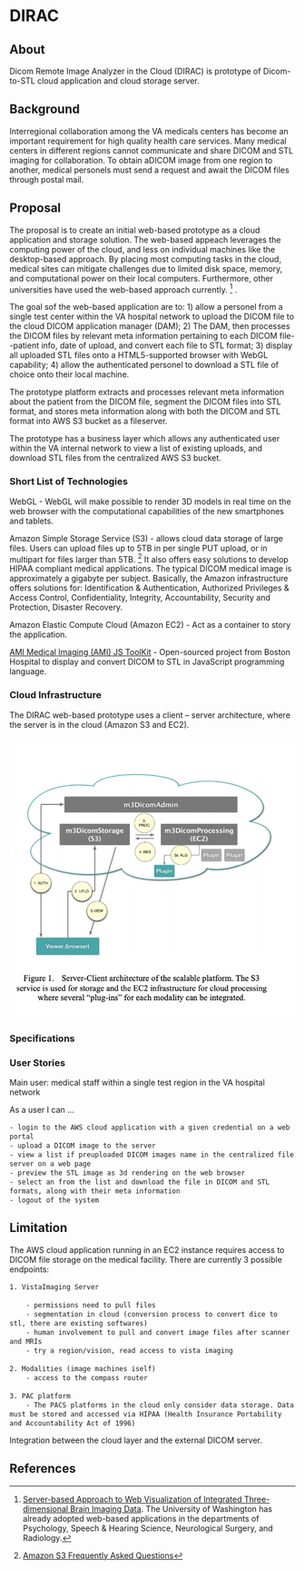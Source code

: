 # DIRAC

## About 
Dicom Remote Image Analyzer in the Cloud (DIRAC) is prototype of Dicom-to-STL cloud application and cloud storage server.

## Background

Interregional collaboration among the VA medicals centers has become an important requirement for high quality health care services.  Many medical centers in different regions cannot communicate and share DICOM and STL imaging for collaboration.  To obtain aDICOM image from one region to another, medical personels must send a request and await the DICOM files through postal mail.   

## Proposal

The proposal is to create an initial web-based prototype as a cloud application and storage solution. The web-based appeach leverages the computing power of the cloud, and less on individual machines like the desktop-based approach. By placing most computing tasks in the cloud, medical sites can mitigate challenges due to limited disk space, memory, and computational power on their local computers.  Furthermore, other universities have used the web-based approach currently. [^2] . 

The goal sof the web-based application are to: 1) allow a personel from a single test center within the VA hospital network to upload the DICOM file to the cloud DICOM application manager (DAM); 2) The DAM, then processes the DICOM files by relevant meta information pertaining to each DICOM file--patient info, date of upload, and convert each file to STL format; 3) display all uploaded STL files onto a HTML5-supported browser with WebGL capability; 4) allow the authenticated personel to download a STL file of choice onto their local machine.  

The prototype platform extracts and processes relevant meta information about the patient from the DICOM file, segment the DICOM files into STL format, and stores meta information along with both the DICOM and STL format into AWS S3 bucket as a fileserver.    

The prototype has a business layer which allows any authenticated user within the VA internal network to view a list of existing uploads, and download STL files from the centralized AWS S3 bucket.  


### Short List of Technologies

WebGL -  WebGL will make possible to render 3D models in real time on the web browser with the computational capabilities of the new smartphones and tablets.          

Amazon Simple Storage Service (S3) - allows cloud data storage of large files.  Users can upload files up to 5TB in per single PUT upload, or in multipart for files larger than 5TB. [^1] It also offers easy solutions to develop HIPAA compliant medical applications. The typical DICOM medical image is approximately a gigabyte per subject. Basically, the Amazon infrastructure offers solutions for: Identification & Authentication, Authorized Privileges & Access Control, Confidentiality, Integrity, Accountability, Security and Protection, Disaster Recovery.    

Amazon Elastic Compute Cloud (Amazon EC2) - Act as a container to story the application.  

[AMI Medical Imaging (AMI) JS ToolKit](https://github.com/FNNDSC/ami) - Open-sourced project from Boston Hospital to display and convert DICOM to STL in JavaScript programming language.  


### Cloud Infrastructure

The DIRAC web-based prototype uses a client – server architecture, where the server is in the cloud (Amazon S3 and EC2). 

![web app dicom](img/web-app-dicom.png)   

### Specifications

### User Stories

Main user: medical staff within a single test region in the VA hospital network 

As a user I can ...  

	- login to the AWS cloud application with a given credential on a web portal 
	- upload a DICOM image to the server   
	- view a list if preuploaded DICOM images name in the centralized file server on a web page    
	- preview the STL image as 3d rendering on the web browser   
	- select an from the list and download the file in DICOM and STL formats, along with their meta information  
	- logout of the system   


## Limitation

The AWS cloud application running in an EC2 instance requires access to DICOM file storage on the medical facility.  There are currently 3 possible endpoints:    

	1. VistaImaging Server   
	
		- permissions need to pull files   
		- segmentation in cloud (conversion process to convert dice to stl, there are existing softwares)   
		- human involvement to pull and convert image files after scanner and MRIs   
		- try a region/vision, read access to vista imaging    
		
	2. Modalities (image machines iself)     
		- access to the compass router    
		
	3. PAC platform     
		- The PACS platforms in the cloud only consider data storage. Data must be stored and accessed via HIPAA (Health Insurance Portability and Accountability Act of 1996)   

Integration between the cloud layer and the external DICOM server.  

## References

[^1]: [Amazon S3 Frequently Asked Questions](https://aws.amazon.com/s3/faqs/)   
[^2]: [Server-based Approach to Web Visualization of Integrated Three-dimensional Brain Imaging Data](https://www.ncbi.nlm.nih.gov/pmc/articles/PMC551546/). The University of Washington has already adopted web-based applications in the departments of Psychology, Speech & Hearing Science, Neurological Surgery, and Radiology.
